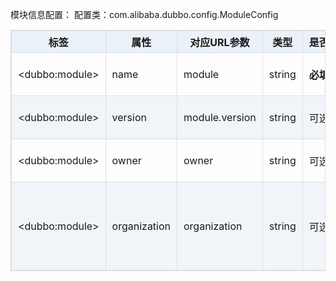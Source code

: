 <style>
table {
  width: 100%;
  max-width: 65em;
  border: 1px solid #dedede;
  margin: 15px auto;
  border-collapse: collapse;
  empty-cells: show;
}
table th,
table td {
  height: 35px;
  border: 1px solid #dedede;
  padding: 0 10px;
}
table th {
  font-weight: bold;
  text-align: center !important;
  background: rgba(158,188,226,0.2);
  white-space: nowrap;
}
table tbody tr:nth-child(2n) {
  background: rgba(158,188,226,0.12);
}
table td:nth-child(1) {
  white-space: nowrap;
}
table tr:hover {
  background: #efefef;
}
.table-area {
  overflow: auto;
}
</style>



模块信息配置：
配置类：com.alibaba.dubbo.config.ModuleConfig

| 标签 | 属性 | 对应URL参数 | 类型 | 是否必填 | 缺省值 | 作用 | 描述 | 兼容性 |
| --- | --- | --- | ---- | --- | --- | --- | --- | --- |
| &lt;dubbo:module&gt; | name | module | string | <b>必填</b> | | 服务治理 | 当前模块名称，用于注册中心计算模块间依赖关系 | 2.2.0以上版本 |
| &lt;dubbo:module&gt; | version | module.version | string | 可选 | | 服务治理 | 当前模块的版本 | 2.2.0以上版本 |
| &lt;dubbo:module&gt; | owner | owner | string | 可选 | | 服务治理 | 模块负责人，用于服务治理，请填写负责人公司邮箱前缀 | 2.2.0以上版本 |
| &lt;dubbo:module&gt; | organization | organization | string | 可选 | | 服务治理 | 组织名称(BU或部门)，用于注册中心区分服务来源，<font color="#009900">此配置项建议不要使用autoconfig，直接写死在配置中，比如china,intl,itu,crm,asc,dw,aliexpress等</font> | 2.2.0以上版本 |
